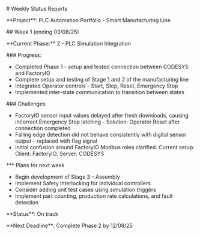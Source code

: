 \# Weekly Status Reports

\*\*Project\*\*: PLC Automation Portfolio - Smart Manufacturing Line



\## Week 1 (ending 03/08/25)

\*\*Current Phase:\*\* 2 - PLC Simulation Integration



\### Progress:

* Completed Phase 1 - setup and tested connection between CODESYS and FactoryIO
* Complete setup and testing of Stage 1 and 2 of the manufacturing line
* Integrated Operator controls - Start, Stop, Reset, Emergency Stop
* Implemented inter-state communication to transition between states



\### Challenges

* FactoryIO sensor input values delayed after fresh downloads, causing incorrect Emergency Stop latching - Solution: Operator Reset after connection completed
* Falling edge detection did not behave consistently with digital sensor output - replaced with flag signal
* Initial confusion around FactoryIO Modbus roles clarified. Current setup: Client: FactoryIO, Server: CODESYS



\*\*\* Plans for next week

* Begin development of Stage 3 - Assembly
* Implement Safety interlocking for individual controllers
* Consider adding unit test cases using simulation triggers
* Implement part counting, production rate calculations, and fault detection



\*\*Status\*\*: On track

\*\*Next Deadline\*\*: Complete Phase 2 by 12/08/25

